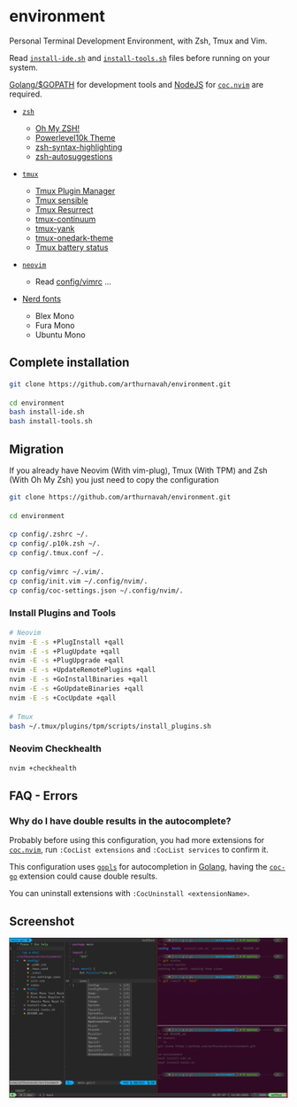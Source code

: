 # environment
Personal Terminal Development Environment, with Zsh, Tmux and Vim.

Read [`install-ide.sh`](./install-ide.sh) and [`install-tools.sh`](./install-tools.sh) files before running on your system.

[Golang/$GOPATH](https://golang.org/) for development tools and [NodeJS](https://nodejs.org/) for [`coc.nvim`](https://github.com/neoclide/coc.nvim) are required.

* [`zsh`](https://github.com/zsh-users/zsh)
    * [Oh My ZSH!](https://github.com/ohmyzsh/ohmyzsh)
    * [Powerlevel10k Theme](https://github.com/romkatv/powerlevel10k)
    * [zsh-syntax-highlighting](https://github.com/zsh-users/zsh-syntax-highlighting)
    * [zsh-autosuggestions](https://github.com/zsh-users/zsh-autosuggestions)

* [`tmux`](https://github.com/tmux/tmux)
    * [Tmux Plugin Manager](https://github.com/tmux-plugins/tpm)
    * [Tmux sensible](https://github.com/tmux-plugins/tmux-sensible)
    * [Tmux Resurrect](https://github.com/tmux-plugins/tmux-resurrect)
    * [tmux-continuum](https://github.com/tmux-plugins/tmux-continuum)
    * [tmux-yank](https://github.com/tmux-plugins/tmux-yank)
    * [tmux-onedark-theme](https://github.com/odedlaz/tmux-onedark-theme)
    * [Tmux battery status](https://github.com/tmux-plugins/tmux-battery)

* [`neovim`](https://github.com/neovim/neovim)
    * Read [config/vimrc](./config/vimrc) ...

* [Nerd fonts](https://github.com/ryanoasis/nerd-fonts)
    * Blex Mono
    * Fura Mono
    * Ubuntu Mono

## Complete installation
```sh
git clone https://github.com/arthurnavah/environment.git

cd environment 
bash install-ide.sh
bash install-tools.sh
```

## Migration
If you already have Neovim (With vim-plug), Tmux (With TPM) and Zsh (With Oh My Zsh) you just need to copy the configuration

```sh
git clone https://github.com/arthurnavah/environment.git

cd environment 

cp config/.zshrc ~/.
cp config/.p10k.zsh ~/.
cp config/.tmux.conf ~/.

cp config/vimrc ~/.vim/.
cp config/init.vim ~/.config/nvim/.
cp config/coc-settings.json ~/.config/nvim/.
```

### Install Plugins and Tools
```sh
# Neovim
nvim -E -s +PlugInstall +qall
nvim -E -s +PlugUpdate +qall
nvim -E -s +PlugUpgrade +qall
nvim -E -s +UpdateRemotePlugins +qall
nvim -E -s +GoInstallBinaries +qall
nvim -E -s +GoUpdateBinaries +qall
nvim -E -s +CocUpdate +qall

# Tmux
bash ~/.tmux/plugins/tpm/scripts/install_plugins.sh
```

### Neovim Checkhealth
```sh
nvim +checkhealth
```

## FAQ - Errors

### Why do I have double results in the autocomplete?
Probably before using this configuration, you had more extensions for [`coc.nvim`](https://github.com/neoclide/coc.nvim), run `:CocList extensions` and `:CocList services` to confirm it.

This configuration uses [`gopls`](https://pkg.go.dev/golang.org/x/tools/gopls) for autocompletion in [Golang](https://golang.org/), having the [`coc-go`](https://github.com/josa42/coc-go) extension could cause double results.

You can uninstall extensions with `:CocUninstall <extensionName>`.

## Screenshot
![Screenshot environment](./screenshot.png)
